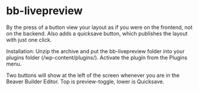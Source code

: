 # bb-livepreview
By the press of a button view your layout as if you were on the frontend, not on the backend.
Also adds a quicksave button, which publishes the layout with just one click.

Installation:
Unzip the archive and put the bb-livepreview folder into your plugins folder (/wp-content/plugins/).
Activate the plugin from the Plugins menu.

Two buttons will show at the left of the screen whenever you are in the Beaver Builder Editor. Top is preview-toggle, lower is Quicksave.
